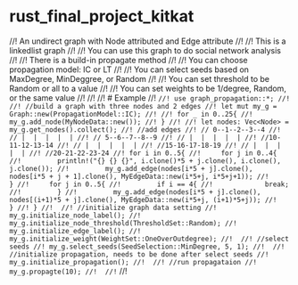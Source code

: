 # rust_final_project_kitkat
//! An undirect graph with Node attributed and Edge attribute
//! 
//! This is a linkedlist graph
//! 
//! You can use this graph to do social network analysis
//! 
//! There is a build-in propagate method
//! 
//! You can choose propagation model: IC or LT
//! 
//! You can select seeds based on MaxDegree, MinDeggree, or Random
//! 
//! You can set threshold to be Random or all to a value 
//! 
//! You can set weights to be 1/degree, Random, or the same value
//! 
//! 
//! # Example
//! ```
//! use graph_propagation::*;
//! 
//! //build a graph with three nodes and 2 edges
//! let mut my_g = Graph::new(PropagationModel::IC);
//!
//! for _ in 0..25{
//!     my_g.add_node(MyNodeData::new());
//! }
//!
//! let nodes: Vec<Node> = my_g.get_nodes().collect();
//! //add edges
//! // 0--1--2--3--4
//! // |  |  |  |  |
//! // 5--6--7--8--9
//! // |  |  |  |  |
//! //10-11-12-13-14
//! // |  |  |  |  |
//! //15-16-17-18-19
//! // |  |  |  |  |
//! //20-21-22-23-24
//! for i in 0..5{
//!     for j in 0..4{
//!         println!("{} {} {}", i.clone()*5 + j.clone(), i.clone(), j.clone());
//!         my_g.add_edge(nodes[i*5 + j].clone(), nodes[i*5 + j + 1].clone(), MyEdgeData::new(i*5+j, i*5+j+1));
//!     }
//!     for j in 0..5{
//!         if i == 4{
//!             break;
//!         }
//!         my_g.add_edge(nodes[i*5 + j].clone(), nodes[(i+1)*5 + j].clone(), MyEdgeData::new(i*5+j, (i+1)*5+j));
//!     }
//! }
//! 
//! //initialize graph data setting
//! my_g.initialize_node_label();
//! my_g.initialize_node_threshold(ThresholdSet::Random);
//! my_g.initialize_edge_label();
//! my_g.initialize_weight(WeightSet::OneOverOutdegree);
//! 
//! //select seeds
//! my_g.select_seeds(SeedSelection::MinDegree, 5, 1);
//! 
//! //initialize propagation, needs to be done after select seeds
//! my_g.initialize_propagation();
//! 
//! //run propagataion
//! my_g.propagte(10);
//! 
//! ```
//! 